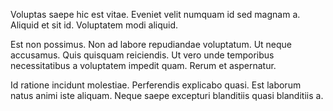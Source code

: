 Voluptas saepe hic est vitae. Eveniet velit numquam id sed magnam a. Aliquid et sit id. Voluptatem modi aliquid.
 Est non possimus. Non ad labore repudiandae voluptatum. Ut neque accusamus. Quis quisquam reiciendis. Ut vero unde temporibus necessitatibus a voluptatem impedit quam. Rerum et aspernatur.
 Id ratione incidunt molestiae. Perferendis explicabo quasi. Est laborum natus animi iste aliquam. Neque saepe excepturi blanditiis quasi blanditiis a.